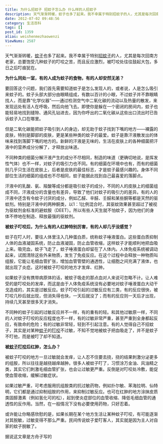```yaml
---
title: 为什么招蚊子 招蚊子怎么办 什么样的人招蚊子
description: 天气渐渐转暖，蚊子也多了起来。我不幸属于特别招蚊子的人，尤其是每次回南方老家，总要饱受几种蚊子的叮咬之苦，而且反应激烈，被叮咬处往往鼓起大包，多日之后叮痕犹在。为什么同处一室，有的人成为蚊子的食物，有的人却安然无恙？要回答这个问题，我们首先需要知道蚊子是怎么发现人的，或者说，人是怎么吸引来蚊子的。蚊子头部大部分由眼睛组成，有数以百计的小眼，不过蚊子并不靠眼睛找人，而是靠“化学仪器&
date: 2012-07-02 09:48:56
category: 生活百科
tags: []
post_id: 1359
alias: weishenmezhaowenzi
ViewNums: 2587
---
```


天气渐渐转暖，[蚊子](/blog/weishenmezhaowenzi)也多了起来。我不幸属于特别[招蚊子](/blog/weishenmezhaowenzi)的人，尤其是每次回南方老家，总要饱受几种蚊子的叮咬之苦，而且反应激烈，被叮咬处往往鼓起大包，多日之后叮痕犹在。

**为什么同处一室，有的人成为蚊子的食物，有的人却安然无恙？**

要回答这个问题，我们首先需要知道蚊子是怎么发现人的，或者说，人是怎么吸引来蚊子的。蚊子头部大部分由眼睛组成，有数以百计的小眼，不过蚊子并不靠眼睛找人，而是靠“化学仪器”——通过检测空气中二氧化碳的流动以及热量的散发，来发现远处有活人在呼吸，然后向他飞去。即使你是躲在一个密闭的房间内，蚊子也能轻易地找到缝隙、通风孔钻进去，因为你呼出的二氧化碳从这些出口流出时已告诉蚊子入口在哪里。

但是二氧化碳能把蚊子吸引到人的身边，却无助于蚊子找到下嘴的地方——裸露的皮肤，特别是脚部的皮肤，更是某些种类的蚊子的最爱。蚊子是靠汗液散发出的体味来找到落脚下嘴的地方的。新鲜的汗液是无味的，生活在皮肤上的各种细菌把汗液中的营养成分分解了，才释放出味道。

不同种类的细菌分解汗液产生的成分不尽相同，制造的味道（更确切地说，是挥发性气体）也不一样，对蚊子的吸引力也不同。有的细菌在环境中也有，而有的细菌则几乎只生活在皮肤上，后者是皮肤的最佳标志，才是蚊子最感兴趣的。身体不同部位生活的细菌的组成也不尽相同，蚊子能据此找到自己最喜爱的落脚点。

汗液中的乳酸、氨、羧酸等成分都是吸引蚊子的成分，不同的人的皮肤上的细菌组成不同，汗液成分的含量也有差异，导致了他们对蚊子的吸引力的差异。有的人的汗液中还含有令蚊子讨厌的成分，例如乙醛、辛醛、壬醛和某些酮等都是天然的驱蚊剂。特别是汗液中的两种酮类，以1：1比例混合时，其驱蚊效果甚至超过了被视为驱蚊剂金标准的避蚊胺（DEET）。所以有些人天生就不怕蚊子，因为他们的身体不停地在制造、释放最强的驱蚊剂。

**被蚊子叮咬后，为什么有的人红肿特别厉害，有的人却几乎没感觉？**

蚊子在叮人时，要往人体里注入几种蛋白质，统称蚊子唾液蛋白。这些蛋白质抑制人体的血液凝固系统，防止血液凝固，防止血管收缩，这样蚊子才能顺利地把血吸上来。吸完血，蚊子飞走了，蚊子唾液蛋白却留在了人体内。人体免疫系统被调动起来，试图清除这些外来物质，发生了免疫反应。在这个过程中会释放一种物质叫组胺，它能让毛细血管扩张，增加血管管壁的通透性，让细胞之间充满了液体，也就出现了炎症。这时被蚊子叮咬的地方才发痒、红肿。

如果蚊子没有携带病原体的话，被蚊子吸走的那点血对人来说可忽略不计。让人难受的是叮咬处的发痒，而这是由于人体免疫系统没有必要地对蚊子唾液蛋白大动干戈造成的，其实是过敏反应。蚊子叮咬引起的过敏反应有三类，有的反应很快，被叮咬几秒后就出现，但消失得也快，一天后就没了；而有的反应则一天后才出现，持续几天甚至很多天才消失。

不同种的蚊子引起的过敏反应并不一样，有的重有的轻。和其他过敏原一样，不同的人对蚊子叮咬的反应程度也不一样，有的过敏非常严重，甚至严重到全身都起反应，有致命的危险；有的过敏非常轻，轻到不引起注意。有的人觉得自己不招蚊子，其实是对某种[蚊子](/blog/weishenmezhaowenzi)的[叮咬](/blog/weishenmezhaowenzi)不过敏，不知不觉地被蚊子把血吸走了，并不是蚊子不叮他，而是被叮了却不知道。

**被**[**蚊子叮咬**](/blog/weishenmezhaowenzi)**后红肿，怎么办？**

被蚊子叮咬的地方一旦过敏就会发痒，让人忍不住要去挠，挠的结果刺激分泌更多的组胺，所以往往是越挠越痒越肿。很多人被蚊子叮了，习惯涂万金油、风油精之类，其实它们刺激毛细血管扩张，也会让过敏更严重。反倒是对叮咬处冷敷，能促使血管收缩，缓解过敏症状。

如果过敏严重，可考虑服用抗组胺类的抗过敏药物，例如扑尔敏、苯海拉明、仙特明，它们都是通过抑制组胺的作用，来抑制过敏反应。也可在红肿的地方涂抹皮质类固醇激素（例如氢化可的松），起到使炎症部位的血管收缩、降低毛细血管的通透性的反作用。当然，在一般情况下没有必要使用药物，只好忍着。

或许能让你略感欣慰的是，如果长期在某个地方生活让某种蚊子叮咬，有可能逐渐对其脱敏，过敏变得不那么严重。民间传说蚊子爱叮客人，其实就是因为主人对自家的蚊子脱敏了。

据说这文章是方舟子写的

